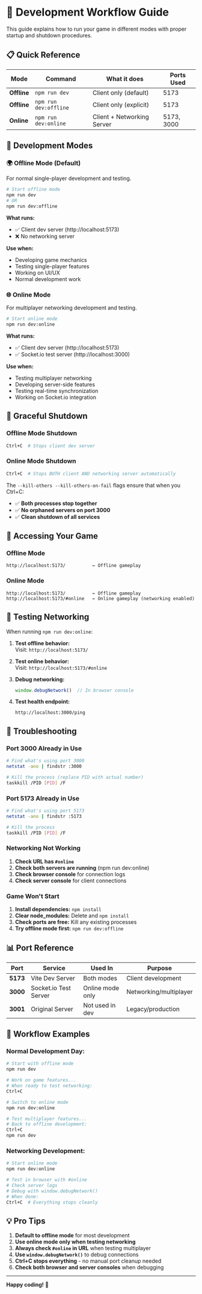 # 🚀 Development Workflow Guide

This guide explains how to run your game in different modes with proper startup and shutdown procedures.

## 📋 **Quick Reference**

| Mode | Command | What it does | Ports Used |
|------|---------|--------------|------------|
| **Offline** | `npm run dev` | Client only (default) | 5173 |
| **Offline** | `npm run dev:offline` | Client only (explicit) | 5173 |
| **Online** | `npm run dev:online` | Client + Networking Server | 5173, 3000 |

## 🔧 **Development Modes**

### 🌍 **Offline Mode (Default)**
For normal single-player development and testing.

```bash
# Start offline mode
npm run dev
# OR
npm run dev:offline
```

**What runs:**
- ✅ Client dev server (http://localhost:5173)
- ❌ No networking server

**Use when:**
- Developing game mechanics
- Testing single-player features
- Working on UI/UX
- Normal development work

### 🌐 **Online Mode**
For multiplayer networking development and testing.

```bash
# Start online mode  
npm run dev:online
```

**What runs:**
- ✅ Client dev server (http://localhost:5173)
- ✅ Socket.io test server (http://localhost:3000)

**Use when:**
- Testing multiplayer networking
- Developing server-side features
- Testing real-time synchronization
- Working on Socket.io integration

## 🛑 **Graceful Shutdown**

### **Offline Mode Shutdown**
```bash
Ctrl+C  # Stops client dev server
```

### **Online Mode Shutdown**  
```bash
Ctrl+C  # Stops BOTH client AND networking server automatically
```

The `--kill-others --kill-others-on-fail` flags ensure that when you Ctrl+C:
- ✅ **Both processes stop together**
- ✅ **No orphaned servers on port 3000**
- ✅ **Clean shutdown of all services**

## 🔗 **Accessing Your Game**

### **Offline Mode**
```
http://localhost:5173/          ← Offline gameplay
```

### **Online Mode**
```
http://localhost:5173/          ← Offline gameplay
http://localhost:5173/#online   ← Online gameplay (networking enabled)
```

## 🧪 **Testing Networking**

When running `npm run dev:online`:

1. **Test offline behavior:**  
   Visit: `http://localhost:5173/`
   
2. **Test online behavior:**  
   Visit: `http://localhost:5173/#online`

3. **Debug networking:**
   ```javascript
   window.debugNetwork()  // In browser console
   ```

4. **Test health endpoint:**
   ```
   http://localhost:3000/ping
   ```

## 🚨 **Troubleshooting**

### **Port 3000 Already in Use**
```bash
# Find what's using port 3000
netstat -ano | findstr :3000

# Kill the process (replace PID with actual number)
taskkill /PID [PID] /F
```

### **Port 5173 Already in Use**
```bash
# Find what's using port 5173  
netstat -ano | findstr :5173

# Kill the process
taskkill /PID [PID] /F
```

### **Networking Not Working**
1. **Check URL has `#online`**
2. **Check both servers are running** (npm run dev:online)
3. **Check browser console** for connection logs
4. **Check server console** for client connections

### **Game Won't Start**
1. **Install dependencies:** `npm install`
2. **Clear node_modules:** Delete and `npm install`
3. **Check ports are free:** Kill any existing processes
4. **Try offline mode first:** `npm run dev:offline`

## 📊 **Port Reference**

| Port | Service | Used In | Purpose |
|------|---------|---------|---------|
| **5173** | Vite Dev Server | Both modes | Client development |
| **3000** | Socket.io Test Server | Online mode only | Networking/multiplayer |
| **3001** | Original Server | Not used in dev | Legacy/production |

## 🔄 **Workflow Examples**

### **Normal Development Day:**
```bash
# Start with offline mode
npm run dev

# Work on game features...
# When ready to test networking:
Ctrl+C

# Switch to online mode  
npm run dev:online

# Test multiplayer features...
# Back to offline development:
Ctrl+C
npm run dev
```

### **Networking Development:**
```bash
# Start online mode
npm run dev:online

# Test in browser with #online
# Check server logs
# Debug with window.debugNetwork()
# When done:
Ctrl+C  # Everything stops cleanly
```

## 💡 **Pro Tips**

1. **Default to offline mode** for most development
2. **Use online mode only when testing networking**
3. **Always check `#online` in URL** when testing multiplayer
4. **Use `window.debugNetwork()`** to debug connections
5. **Ctrl+C stops everything** - no manual port cleanup needed
6. **Check both browser and server consoles** when debugging

---

**Happy coding!** 🚀 